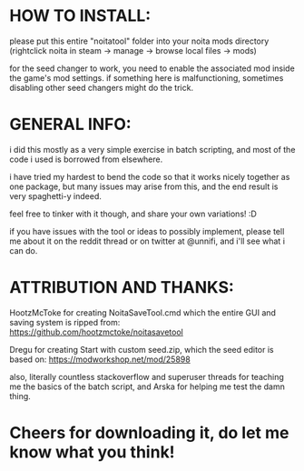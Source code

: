 # HOW TO INSTALL:
please put this entire "noitatool\" folder into your noita mods directory (rightclick noita in 
steam -> manage 
-> browse local files -> mods)

for the seed changer to work, you need to enable the associated mod inside the game's mod settings. if something here is malfunctioning, sometimes 
disabling other seed changers might do the trick.


# GENERAL INFO:
i did this mostly as a very simple exercise in batch scripting, and most of the code i used is borrowed from 
elsewhere. 

i have tried my hardest to bend the code so that it works nicely together as one package, but many 
issues may arise from this, and the end result is very spaghetti-y indeed. 

feel free to tinker with it though, and share your own variations! :D

if you have issues with the tool or ideas to possibly implement, please tell me about it on the reddit thread or on twitter 
at @unnifi, and i'll see what i can do.


# ATTRIBUTION AND THANKS:
HootzMcToke for creating NoitaSaveTool.cmd which the entire GUI and saving system is ripped from:
https://github.com/hootzmctoke/noitasavetool

Dregu for creating Start with custom seed.zip, which the seed editor is based on:
https://modworkshop.net/mod/25898

also, literally countless stackoverflow and superuser threads for teaching me the basics of the batch script, and Arska for 
helping me test the damn thing.

# Cheers for downloading it, do let me know what you think!
